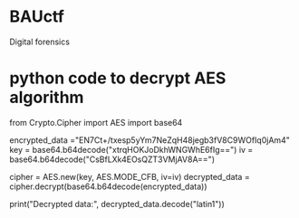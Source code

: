# BAUctf
Digital forensics
# python code to decrypt AES  algorithm
from Crypto.Cipher import AES
import base64

encrypted_data ="EN7Ct+/txesp5yYm7NeZqH48jegb3fV8C9WOfIq0jAm4"
key = base64.b64decode("xtrqHOKJoDkhWNGWhE6fIg==")
iv = base64.b64decode("CsBfLXk4EOsQZT3VMjAV8A==")


cipher = AES.new(key, AES.MODE_CFB, iv=iv)
decrypted_data = cipher.decrypt(base64.b64decode(encrypted_data))


print("Decrypted data:", decrypted_data.decode("latin1"))
